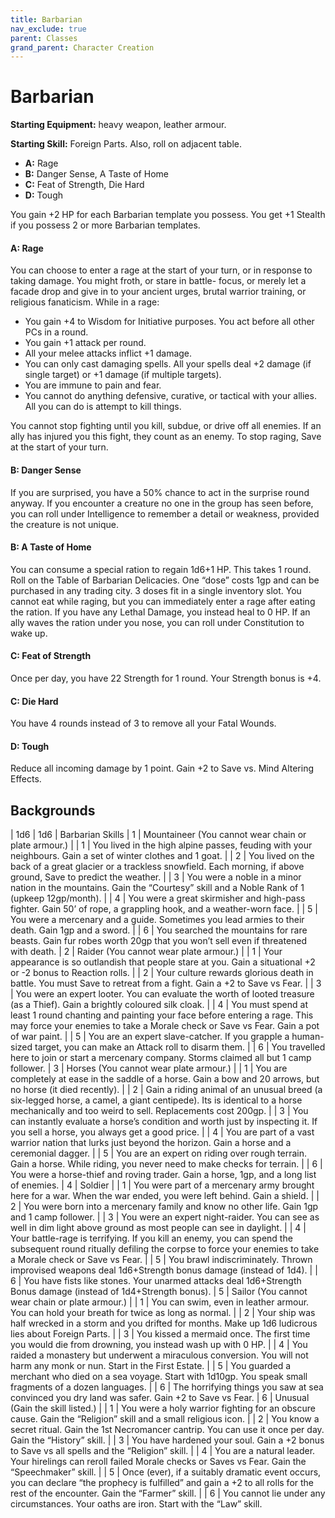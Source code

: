 ```yaml
---
title: Barbarian
nav_exclude: true
parent: Classes
grand_parent: Character Creation
---
```


# Barbarian

**Starting Equipment:** heavy weapon, leather armour.

**Starting Skill:** Foreign Parts. Also, roll on adjacent table.

- **A:** Rage
- **B:** Danger Sense, A Taste of Home
- **C:** Feat of Strength, Die Hard
- **D:** Tough

You gain +2 HP for each Barbarian template you possess. You
get +1 Stealth if you possess 2 or more Barbarian templates.

#### A: Rage

You can choose to enter a rage at the start of your turn, or in
response to taking damage. You might froth, or stare in battle-
focus, or merely let a facade drop and give in to your ancient
urges, brutal warrior training, or religious fanaticism.
While in a rage:

- You gain +4 to Wisdom for Initiative purposes. You act before all other PCs in a round.
- You gain +1 attack per round.
- All your melee attacks inflict +1 damage.
- You can only cast damaging spells. All your spells deal +2 damage (if single target) or +1 damage (if multiple targets).
- You are immune to pain and fear.
- You cannot do anything defensive, curative, or tactical with your allies. All you can do is attempt to kill things.

You cannot stop fighting until you kill, subdue, or drive off all
enemies. If an ally has injured you this fight, they count as an
enemy. To stop raging, Save at the start of your turn.

#### B: Danger Sense

If you are surprised, you have a 50% chance to act in the
surprise round anyway. If you encounter a creature no one in the
group has seen before, you can roll under Intelligence to
remember a detail or weakness, provided the creature is not
unique.

#### B: A Taste of Home

You can consume a special ration to regain 1d6+1 HP. This
takes 1 round. Roll on the Table of Barbarian Delicacies. One
“dose” costs 1gp and can be purchased in any trading city. 3
doses fit in a single inventory slot. You cannot eat while raging,
but you can immediately enter a rage after eating the ration. If
you have any Lethal Damage, you instead heal to 0 HP. If an ally
waves the ration under you nose, you can roll under Constitution
to wake up.

#### C: Feat of Strength

Once per day, you have 22 Strength for 1 round. Your Strength
bonus is +4.

#### C: Die Hard

You have 4 rounds instead of 3 to remove all your Fatal Wounds.

#### D: Tough

Reduce all incoming damage by 1 point. Gain +2 to Save vs.
Mind Altering Effects.

## Backgrounds

| 1d6 | 1d6 | Barbarian Skills
| 1 | Mountaineer (You cannot wear chain or plate armour.)
| | 1 | You lived in the high alpine passes, feuding with your neighbours. Gain a set of winter clothes and 1 goat.
| | 2 | You lived on the back of a great glacier or a trackless snowfield.  Each morning, if above ground, Save to predict the weather.
| | 3 | You were a noble in a minor nation in the mountains. Gain the “Courtesy” skill and a Noble Rank of 1 (upkeep 12gp/month).
| | 4 | You were a great skirmisher and high-pass fighter. Gain 50’ of rope, a grappling hook, and a weather-worn face.
| | 5 | You were a mercenary and a guide. Sometimes you lead armies to their death. Gain 1gp and a sword.
| | 6 | You searched the mountains for rare beasts. Gain fur robes worth 20gp that you won’t sell even if threatened with death.
| 2 | Raider (You cannot wear plate armour.)
| | 1 | Your appearance is so outlandish that people stare at you. Gain a situational +2 or -2 bonus to Reaction rolls.
| | 2 | Your culture rewards glorious death in battle. You must Save to retreat from a fight. Gain a +2 to Save vs Fear.
| | 3 | You were an expert looter. You can evaluate the worth of looted treasure (as a Thief). Gain a brightly coloured silk cloak.
| | 4 | You must spend at least 1 round chanting and painting your face before entering a rage. This may force your enemies to take a Morale check or Save vs Fear. Gain a pot of war paint.
| | 5 | You are an expert slave-catcher. If you grapple a human-sized target, you can make an Attack roll to disarm them.
| | 6 | You travelled here to join or start a mercenary company. Storms claimed all but 1 camp follower.
| 3 | Horses (You cannot wear plate armour.)
| | 1 | You are completely at ease in the saddle of a horse. Gain a bow and 20 arrows, but no horse (it died recently).
| | 2 | Gain a riding animal of an unusual breed (a six-legged horse, a camel, a giant centipede). Its is identical to a horse mechanically and too weird to sell. Replacements cost 200gp.
| | 3 | You can instantly evaluate a horse’s condition and worth just by inspecting it. If you sell a horse, you always get a good price.
| | 4 | You are part of a vast warrior nation that lurks just beyond the horizon. Gain a horse and a ceremonial dagger.
| | 5 | You are an expert on riding over rough terrain. Gain a horse.  While riding, you never need to make checks for terrain.
| | 6 | You were a horse-thief and roving trader. Gain a horse, 1gp, and a long list of enemies.
| 4 | Soldier
| | 1 | You were part of a mercenary army brought here for a war.  When the war ended, you were left behind. Gain a shield.
| | 2 | You were born into a mercenary family and know no other life.  Gain 1gp and 1 camp follower.
| | 3 | You were an expert night-raider. You can see as well in dim light above ground as most people can see in daylight.
| | 4 | Your battle-rage is terrifying. If you kill an enemy, you can spend the subsequent round ritually defiling the corpse to force your enemies to take a Morale check or Save vs Fear.
| | 5 | You brawl indiscriminately. Thrown improvised weapons deal 1d6+Strength bonus damage (instead of 1d4).
| | 6 | You have fists like stones. Your unarmed attacks deal 1d6+Strength Bonus damage (instead of 1d4+Strength bonus).
| 5 | Sailor (You cannot wear chain or plate armour.)
| | 1 | You can swim, even in leather armour. You can hold your breath for twice as long as normal.
| | 2 | Your ship was half wrecked in a storm and you drifted for months. Make up 1d6 ludicrous lies about Foreign Parts.
| | 3 | You kissed a mermaid once. The first time you would die from drowning, you instead wash up with 0 HP.
| | 4 | You raided a monastery but underwent a miraculous conversion.  You will not harm any monk or nun. Start in the First Estate.
| | 5 | You guarded a merchant who died on a sea voyage. Start with 1d10gp. You speak small fragments of a dozen languages.
| | 6 | The horrifying things you saw at sea convinced you dry land was safer. Gain +2 to Save vs Fear.
| 6 | Unusual (Gain the skill listed.)
| | 1 | You were a holy warrior fighting for an obscure cause. Gain the “Religion” skill and a small religious icon.
| | 2 | You know a secret ritual. Gain the 1st Necromancer cantrip. You can use it once per day. Gain the “History” skill.
| | 3 | You have hardened your soul. Gain a +2 bonus to Save vs all spells and the “Religion” skill.
| | 4 | You are a natural leader. Your hirelings can reroll failed Morale checks or Saves vs Fear. Gain the “Speechmaker” skill.
| | 5 | Once (ever), if a suitably dramatic event occurs, you can declare “the prophecy is fulfilled” and gain a +2 to all rolls for the rest of the encounter. Gain the “Farmer” skill.
| | 6 | You cannot lie under any circumstances. Your oaths are iron.  Start with the “Law” skill.
